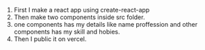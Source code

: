 
1. First I make a react app using create-react-app
2. Then make two components inside src folder.
3. one components has my details like name proffession and other components has my skill and hobies.
5. Then I public it on vercel.